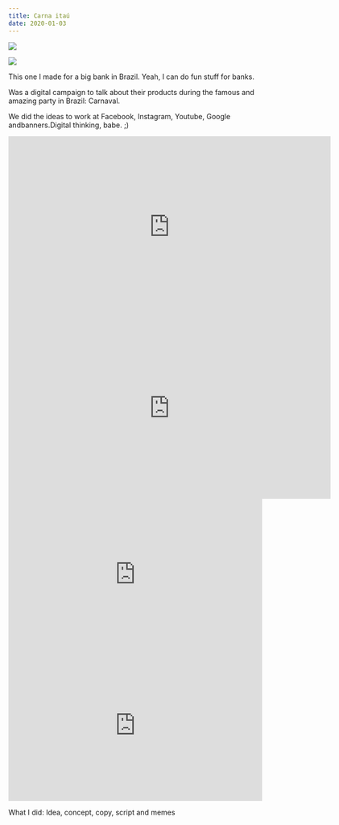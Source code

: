 ```yaml
---
title: Carna itaú
date: 2020-01-03
---
```

<div class="post-container">

  <div class="img-idea">

![](https://ucarecdn.com/52beb583-a384-4248-b463-2f92912c8032/)

![](https://ucarecdn.com/eb17ebc1-e4e7-4503-83a5-e5e6217f6967/)

  </div>

  <div class="text-idea">
This one I made for a big bank in Brazil. Yeah, I can do fun stuff for banks.

Was a digital campaign to talk about their products during the famous and amazing party in Brazil: Carnaval.

We did the ideas to work at Facebook, Instagram, Youtube, Google andbanners.Digital thinking, babe. ;)

  </div>
</div>

<iframe src="https://player.vimeo.com/video/454143092?title=0&byline=0&portrait=0" frameborder="0" allow="autoplay; fullscreen" allowfullscreen width="640" height="360" frameborder="0" ></iframe>

<iframe src="https://player.vimeo.com/video/423756433?title=0&byline=0&portrait=0" frameborder="0" allow="autoplay; fullscreen" allowfullscreen width="640" height="360"></iframe>

<div class="iframe-row">

<iframe src="https://player.vimeo.com/video/423758645?title=0&byline=0&portrait=0" frameborder="0" allow="autoplay; fullscreen" allowfullscreen width="100%" height="300" frameborder="0"></iframe>

<iframe src="https://player.vimeo.com/video/423757464?title=0&byline=0&portrait=0" frameborder="0" allow="autoplay; fullscreen" allowfullscreen width="100%" height="300" frameborder="0"></iframe>

</div>

What I did: Idea, concept, copy, script and memes